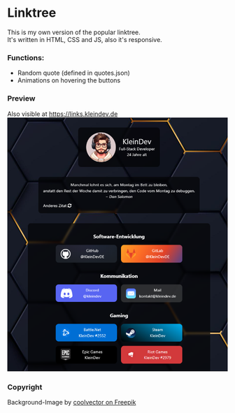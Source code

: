# Linktree

This is my own version of the popular linktree.  
It's written in HTML, CSS and JS, also it's responsive.


### Functions:
* Random quote (defined in quotes.json)
* Animations on hovering the buttons

### Preview
Also visible at https://links.kleindev.de
![Preview](preview.png)

### Copyright
Background-Image by [coolvector on Freepik](https://www.freepik.com/free-vector/dark-hexagonal-background-with-gradient-color_12804210.htm#query=background&position=21&from_view=search&track=sph)